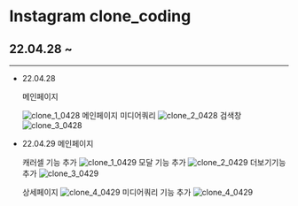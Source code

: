 # Instagram clone_coding

## 22.04.28 ~

---

-   22.04.28

    메인페이지

    ![clone_1_0428](static/screenshot/0428.png)
    메인페이지 미디어쿼리
    ![clone_2_0428](static/screenshot/0428_1.gif)
    검색창
    ![clone_3_0428](static/screenshot/0428_2.gif)

-   22.04.29
    메인페이지

    캐러셀 기능 추가
    ![clone_1_0429](static/screenshot/0429_carousel.gif)
    모달 기능 추가
    ![clone_2_0429](static/screenshot/0429_modal.gif)
    더보기기능 추가
    ![clone_3_0429](static/screenshot/0429_view_more.gif)

    상세페이지
    ![clone_4_0429](static/screenshot/0429_1.gif)
    미디어쿼리 기능 추가
    ![clone_4_0429](static/screenshot/0429_2.gif)
